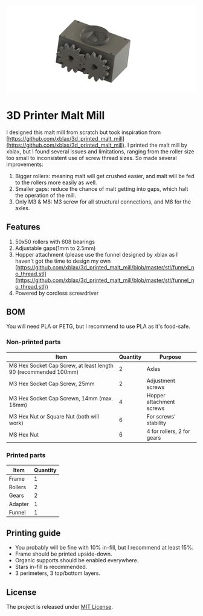 ![Malt Mill](img/malt-mill-v36.jpg)


# 3D Printer Malt Mill

I designed this malt mill from scratch but took inspiration from [https://github.com/xblax/3d_printed_malt_mill](https://github.com/xblax/3d_printed_malt_mill). I printed the malt mill by xblax, but I found several issues and limitations, ranging from the roller size too small to inconsistent use of screw thread sizes. So made several improvements:

1. Bigger rollers: meaning malt will get crushed easier, and malt will be fed to the rollers more easily as well.
2. Smaller gaps: reduce the chance of malt getting into gaps, which halt the operation of the mill.
3. Only M3 & M8: M3 screw for all structural connections, and M8 for the axles.

## Features

1. 50x50 rollers with 608 bearings
2. Adjustable gaps(1mm to 2.5mm)
3. Hopper attachment (please use the funnel designed by xblax as I haven't got the time to design my own [https://github.com/xblax/3d_printed_malt_mill/blob/master/stl/funnel_no_thread.stl](https://github.com/xblax/3d_printed_malt_mill/blob/master/stl/funnel_no_thread.stl))
4. Powered by cordless screwdriver

## BOM

You will need PLA or PETG, but I recommend to use PLA as it's food-safe.

### Non-printed parts

Item  | Quantity  | Purpose
------|-----------|---------
M8 Hex Socket Cap Screw, at least length 90 (recommended 100mm)| 2 | Axles
M3 Hex Socket Cap Screw, 25mm | 2 | Adjustment screws
M3 Hex Socket Cap Screwn, 14mm (max. 18mm) | 4 | Hopper attachment screws
M3 Hex Nut or Square Nut (both will work) | 6 | For screws' stability
M8 Hex Nut | 6 | 4 for rollers, 2 for gears

### Printed parts

Item | Quantity
-----|----------
Frame | 1
Rollers | 2
Gears | 2
Adapter | 1
Funnel | 1

## Printing guide

+ You probably will be fine with 10% in-fill, but I recommend at least 15%.
+ Frame should be printed upside-down.
+ Organic supports should be enabled everywhere.
+ Stars in-fill is recommended.
+ 3 perimeters, 3 top/bottom layers.

## License

The project is released under [MIT License](https://opensource.org/license/mit).

